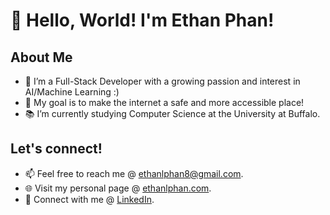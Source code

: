 # 👋 Hello, World! I'm **Ethan Phan**!

## About Me

- 👀 I’m a Full-Stack Developer with a growing passion and interest in AI/Machine Learning :)
- 🌱 My goal is to make the internet a safe and more accessible place!
- 📚 I’m currently studying Computer Science at the University at Buffalo.

## Let's connect!

- 📫 Feel free to reach me @ [ethanlphan8@gmail.com](mailto:ethanlphan8@gmail.com).
- 🌐 Visit my personal page @ [ethanlphan.com](https://ethanlphan.com).
- 💬 Connect with me @ [LinkedIn](https://www.linkedin.com/in/ethanlphan).

